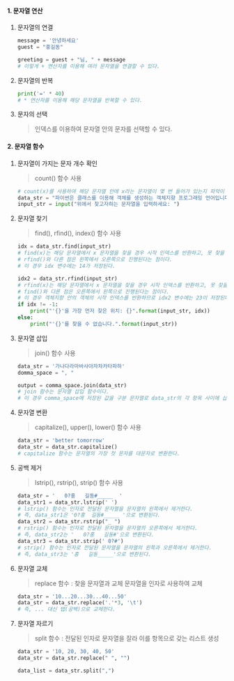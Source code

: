 #### 1. 문자열 연산



1. 문자열의 연결

   ```python
   message = '안녕하세요'
   guest = "홍길동"
   
   greeting = guest + "님, " + message
   # 이렇게 + 연산자를 이용해 여러 문자열을 연결할 수 있다.
   ```

2. 문자열의 반복

   ```python
   print('=' * 40)
   # * 연산자를 이용해 해당 문자열을 반복할 수 있다.
   ```

3. 문자의 선택

   >인덱스를 이용하여 문자열 안의 문자를 선택할 수 있다.



#### 2. 문자열 함수

1. 문자열이 가지는 문자 개수 확인

   > count() 함수 사용

   ```python
   # count(x)를 사용하여 해당 문자열 안에 x라는 문자열이 몇 번 들어가 있는지 파악이 가능
   data_str = "파이썬은 클래스를 이용해 객체를 생성하는 객체지향 프로그래밍 언어입니다."
   input_str = input("위에서 찾고자하는 문자열을 입력하세요: ")
   ```

2. 문자열 찾기

   > find(), rfind(), index() 함수 사용

   ```python
   idx = data_str.find(input_str)
   # find(x)는 해당 문자열에서 x 문자열을 찾을 경우 시작 인덱스를 반환하고, 못 찾을 경우 -1을 반환한다.
   # rfind()와 다른 점은 왼쪽에서 오른쪽으로 진행된다는 점이다.
   # 이 경우 idx 변수에는 14가 저장된다.
   
   idx2 = data_str.rfind(input_str)
   # rfind(x)는 해당 문자열에서 x 문자열을 찾을 경우 시작 인덱스를 반환하고, 못 찾을 경우 -1을 반환한다.
   # find()와 다른 점은 오른쪽에서 왼쪽으로 진행된다는 점이다.
   # 이 경우 객체지향 안의 객체의 시작 인덱스를 반환하므로 idx2 변수에는 23이 저장된다.
   if idx != -1:
       print("'{}'을 가장 먼저 찾은 위치: {}".format(input_str, idx))
   else:
       print("'{}'를 찾을 수 없습니다.".format(input_str))
   ```

3. 문자열 삽입

   > join() 함수 사용

   ```python
   data_str = '가나다라마바사아자차카타파하'
   domma_space = ", "
   
   output = comma_space.join(data_str)
   # join 함수는 문자열 삽입 함수이다.
   # 이 경우 comma_space에 저장된 값을 구분 문자열로 data_str의 각 항목 사이에 삽입한다.
   ```

4. 문자열 변환

   > capitalize(), upper(), lower() 함수 사용

   ```python
   data_str = 'better tomorrow'
   data_str = data_str.capitalize()
   # capitalize 함수는 문자열의 가장 첫 문자를 대문자로 변환한다.
   ```

5. 공백 제거

   > lstrip(), rstrip(), strip() 함수 사용

   ```python
   data_str = '   0?홍   길동#_____  '
   data_str1 = data_str.lstrip(' ')
   # lstrip() 함수는 인자로 전달된 문자열을 문자열의 왼쪽에서 제거한다.
   # 즉, data_str1은 '0?홍  길동#_____ '으로 변환된다.
   data_str2 = data_str.rstrip("_ ")
   # rstrip() 함수는 인자로 전달된 문자열을 문자열의 오른쪽에서 제거한다.
   # 즉, data_str2는 '   0?홍   길동#'으로 변환된다.
   data_str3 = data_str.strip(' 0?#')
   # strip() 함수는 인자로 전달된 문자열을 문자열의 왼쪽과 오른쪽에서 제거한다.
   # 즉, data_str3는 '홍   길동_____'으로 변환된다.
   ```

6. 문자열 교체

   > replace 함수 : 찾을 문자열과 교체 문자열을 인자로 사용하여 교체

   ```python
   data_str = '10...20...30...40...50'
   data_str = data_str.replace('.'*3, '\t')
   # 즉, ... 대신 탭(공백)으로 교체한다.
   ```

7. 문자열 자르기

   > split 함수 : 전달된 인자로 문자열을 잘라 이를 항목으로 갖는 리스트 생성

   ```python
   data_str = '10, 20, 30, 40, 50'
   data_str = data_str.replace(" ", "")
   
   data_list = data_str.split(",")
   ```

   